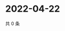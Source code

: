 # 2022-04-22

共 0 条

<!-- BEGIN WEIBO -->
<!-- 最后更新时间 Fri Apr 22 2022 12:31:45 GMT+0800 (China Standard Time) -->

<!-- END WEIBO -->
